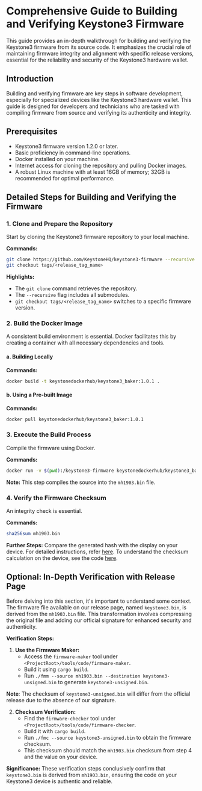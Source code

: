 # Comprehensive Guide to Building and Verifying Keystone3 Firmware

This guide provides an in-depth walkthrough for building and verifying the Keystone3 firmware from its source code. It emphasizes the crucial role of maintaining firmware integrity and alignment with specific release versions, essential for the reliability and security of the Keystone3 hardware wallet.

## Introduction

Building and verifying firmware are key steps in software development, especially for specialized devices like the Keystone3 hardware wallet. This guide is designed for developers and technicians who are tasked with compiling firmware from source and verifying its authenticity and integrity.

## Prerequisites

- Keystone3 firmware version 1.2.0 or later.
- Basic proficiency in command-line operations.
- Docker installed on your machine.
- Internet access for cloning the repository and pulling Docker images.
- A robust Linux machine with at least 16GB of memory; 32GB is recommended for optimal performance.

## Detailed Steps for Building and Verifying the Firmware

### 1. Clone and Prepare the Repository

Start by cloning the Keystone3 firmware repository to your local machine.

**Commands:**

```bash
git clone https://github.com/KeystoneHQ/keystone3-firmware --recursive
git checkout tags/<release_tag_name>
```

**Highlights:**

- The `git clone` command retrieves the repository.
- The `--recursive` flag includes all submodules.
- `git checkout tags/<release_tag_name>` switches to a specific firmware version.

### 2. Build the Docker Image

A consistent build environment is essential. Docker facilitates this by creating a container with all necessary dependencies and tools.

#### a. Building Locally

**Commands:**

```bash
docker build -t keystonedockerhub/keystone3_baker:1.0.1 .
```

#### b. Using a Pre-built Image

**Commands:**

```bash
docker pull keystonedockerhub/keystone3_baker:1.0.1
```

### 3. Execute the Build Process

Compile the firmware using Docker.

**Commands:**

```bash
docker run -v $(pwd):/keystone3-firmware keystonedockerhub/keystone3_baker:1.0.1 python3 build.py -e production
```

**Note:** This step compiles the source into the `mh1903.bin` file.

### 4. Verify the Firmware Checksum

An integrity check is essential.

**Commands:**

```bash
sha256sum mh1903.bin
```

**Further Steps:** Compare the generated hash with the display on your device. For detailed instructions, refer [here](). To understand the checksum calculation on the device, see the code [here](https://github.com/KeystoneHQ/keystone3-firmware/blob/ce9e8e7e9bc33b46d420f9cfea4329b73426a7cd/src/ui/gui_model/gui_model.c#L1261).

## Optional: In-Depth Verification with Release Page
Before delving into this section, it's important to understand some context. The firmware file available on our release page, named `keystone3.bin`, is derived from the `mh1903.bin` file. This transformation involves compressing the original file and adding our official signature for enhanced security and authenticity.

**Verification Steps:**

1. **Use the Firmware Maker:**
   - Access the `firmware-maker` tool under `<ProjectRoot>/tools/code/firmware-maker`.
   - Build it using `cargo build`.
   - Run `./fmm --source mh1903.bin --destination keystone3-unsigned.bin` to generate `keystone3-unsigned.bin`.

**Note**: The checksum of `keystone3-unsigned.bin` will differ from the official release due to the absence of our signature.

2. **Checksum Verification:**
   - Find the `firmware-checker` tool under `<ProjectRoot>/tools/code/firmware-checker`.
   - Build it with `cargo build`.
   - Run `./fmc --source keystone3-unsigned.bin` to obtain the firmware checksum.
   - This checksum should match the `mh1903.bin` checksum from step 4 and the value on your device.

**Significance:** These verification steps conclusively confirm that `keystone3.bin` is derived from `mh1903.bin`, ensuring the code on your Keystone3 device is authentic and reliable.